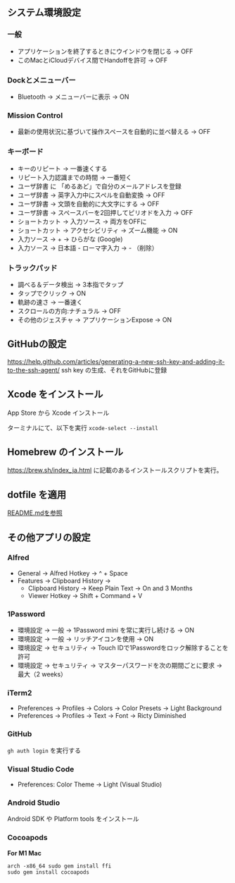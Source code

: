 ## システム環境設定

### 一般

- アプリケーションを終了するときにウインドウを閉じる -> OFF
- このMacとiCloudデバイス間でHandoffを許可 -> OFF

### Dockとメニューバー

- Bluetooth -> メニューバーに表示 -> ON

### Mission Control

- 最新の使用状況に基づいて操作スペースを自動的に並べ替える -> OFF

### キーボード

- キーのリピート -> 一番速くする
- リピート入力認識までの時間 -> 一番短く
- ユーザ辞書 に 「めるあど」で自分のメールアドレスを登録
- ユーザ辞書 -> 英字入力中にスペルを自動変換 -> OFF
- ユーザ辞書 -> 文頭を自動的に大文字にする -> OFF
- ユーザ辞書 -> スペースバーを2回押してピリオドを入力 -> OFF
- ショートカット -> 入力ソース -> 両方をOFFに
- ショートカット -> アクセシビリティ -> ズーム機能 -> ON
- 入力ソース -> + -> ひらがな (Google)
- 入力ソース -> 日本語 - ローマ字入力 -> - （削除）

### トラックパッド

- 調べる＆データ検出 -> 3本指でタップ
- タップでクリック -> ON
- 軌跡の速さ -> 一番速く
- スクロールの方向:ナチュラル -> OFF
- その他のジェスチャ -> アプリケーションExpose -> ON

## GitHubの設定

https://help.github.com/articles/generating-a-new-ssh-key-and-adding-it-to-the-ssh-agent/
ssh key の生成、それをGitHubに登録

## Xcode をインストール

App Store から Xcode インストール

ターミナルにて、以下を実行
`xcode-select --install`

## Homebrew のインストール

https://brew.sh/index_ja.html に記載のあるインストールスクリプトを実行。

## dotfile を適用

[README.mdを参照](../README.md)

## その他アプリの設定

### Alfred

- General -> Alfred Hotkey -> ^ + Space
- Features -> Clipboard History ->
    - Clipboard History -> Keep Plain Text -> On and 3 Months
    - Viewer Hotkey -> Shift + Command + V

### 1Password

- 環境設定 -> 一般 -> 1Password mini を常に実行し続ける -> ON
- 環境設定 -> 一般 -> リッチアイコンを使用 -> ON
- 環境設定 -> セキュリティ -> Touch IDで1Passwordをロック解除することを許可
- 環境設定 -> セキュリティ -> マスターパスワードを次の期間ごとに要求 -> 最大（2 weeks）

### iTerm2

- Preferences -> Profiles -> Colors -> Color Presets -> Light Background
- Preferences -> Profiles -> Text -> Font -> Ricty Diminished

### GitHub

`gh auth login` を実行する

### Visual Studio Code

- Preferences: Color Theme -> Light (Visual Studio)

### Android Studio

Android SDK や Platform tools をインストール

### Cocoapods

**For M1 Mac**

```
arch -x86_64 sudo gem install ffi
sudo gem install cocoapods
```
